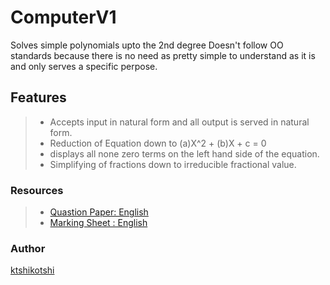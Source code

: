 # ComputerV1 # 
Solves simple polynomials upto the 2nd degree
Doesn't follow OO standards because there is no need as pretty simple to understand as it is and only serves a specific perpose.

## Features ##
> * Accepts input in natural form and all output is served in natural form.
> * Reduction of Equation down to (a)X^2 + (b)X + c = 0
> * displays all none zero terms on the left hand side of the equation.
> * Simplifying of fractions down to irreducible fractional value.
### Resources ###
> * [Quastion Paper: English](https://github.com/ktshikotshi/ComputerV1/blob/master/Resources/computorv1.en.pdf)
> * [Marking Sheet : English](https://github.com/ktshikotshi/ComputerV1/blob/master/Resources/ComputerV1-marking%20sheet.pdf)
### Author ###
[ktshikotshi](https://github.com/ktshikotshi)
